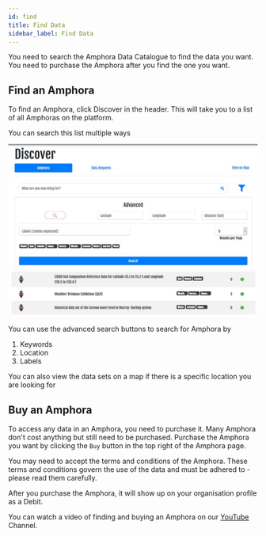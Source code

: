 ```yaml
---
id: find
title: Find Data
sidebar_label: Find Data
---
```


You need to search the Amphora Data Catalogue to find the data you want. You need to purchase the Amphora after you find the one you want.
## Find an Amphora

To find an Amphora, click Discover in the header. This will take you to a list of all Amphoras on the platform. 

You can search this list multiple ways 

<kbd>
<img src="/docs/assets/screenshots/DataMarketSearch.jpg">
</kbd>

You can use the advanced search buttons to search for Amphora by 
1) Keywords
2) Location
3) Labels

You can also view the data sets on a map if there is a specific location you are looking for

## Buy an Amphora

To access any data in an Amphora, you need to purchase it. Many Amphora don't cost anything but still need to be purchased. Purchase the Amphora you want by clicking the `Buy` button in the top right of the Amphora page. 

You may need to accept the terms and conditions of the Amphora. These terms and conditions govern the use of the data and must be adhered to -  please read them carefully.

After you purchase the Amphora, it will show up on your organisation profile as a Debit.

You can watch a video of finding and buying an Amphora on our [YouTube](https://www.youtube.com/channel/UCdeAwh89DuwZKJ6JJK9TCnw) Channel.

